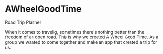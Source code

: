 # AWheelGoodTime
Road Trip Planner

When it comes to travelig, sometimes there's nothing better than the freedom of an open road. This is why we created A Wheel Good Time. As a group we wanted to come together and make an app that created a trip for us.